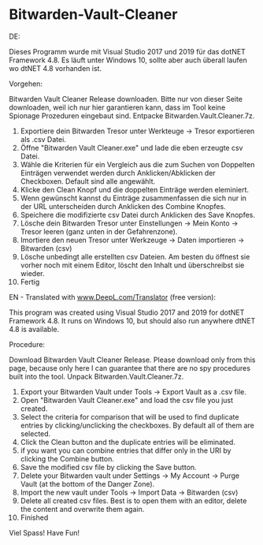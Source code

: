 # Bitwarden-Vault-Cleaner

DE: 

Dieses Programm wurde mit Visual Studio 2017 und 2019 für das dotNET Framework 4.8. Es läuft unter Windows 10, sollte aber auch überall laufen wo dtNET 4.8 vorhanden ist.

Vorgehen:

Bitwarden Vault Cleaner Release downloaden. Bitte nur von dieser Seite downloaden, weil ich nur hier garantieren kann, dass im Tool keine Spionage Prozeduren eingebaut sind. Entpacke Bitwarden.Vault.Cleaner.7z.

1. Exportiere dein Bitwarden Tresor unter Werkteuge -> Tresor exportieren als .csv Datei.
2. Öffne "Bitwarden Vault Cleaner.exe" und lade die eben erzeugte csv Datei.
3. Wähle die Kriterien für ein Vergleich aus die zum Suchen von Doppelten Einträgen verwendet werden durch Anklicken/Abklicken der Checkboxen. Default sind alle angewählt.
4. Klicke den Clean Knopf und die doppelten Einträge werden eleminiert.
5. Wenn gewünscht kannst du Einträge zusammenfassen die sich nur in der URL unterscheiden durch Anklicken des Combine Knopfes.
6. Speichere die modifizierte csv Datei durch Anklicken des Save Knopfes.
7. Lösche dein Bitwarden Tresor unter Einstellungen -> Mein Konto -> Tresor leeren (ganz unten in der Gefahrenzone).
8. Imortiere den neuen Tresor unter Werkzeuge -> Daten importieren -> Bitwarden (csv)
9. Lösche unbedingt alle erstellten csv Dateien. Am besten du öffnest sie vorher noch mit einem Editor, löscht den Inhalt und überschreibst sie wieder.
10. Fertig

EN - Translated with www.DeepL.com/Translator (free version):

This program was created using Visual Studio 2017 and 2019 for dotNET Framework 4.8. It runs on Windows 10, but should also run anywhere dtNET 4.8 is available.

Procedure:

Download Bitwarden Vault Cleaner Release. Please download only from this page, because only here I can guarantee that there are no spy procedures built into the tool. Unpack Bitwarden.Vault.Cleaner.7z.

1. Export your Bitwarden Vault under Tools -> Export Vault as a .csv file.
2. Open "Bitwarden Vault Cleaner.exe" and load the csv file you just created.
3. Select the criteria for comparison that will be used to find duplicate entries by clicking/unclicking the checkboxes. By default all of them are selected.
4. Click the Clean button and the duplicate entries will be eliminated.
5. if you want you can combine entries that differ only in the URI by clicking the Combine button.
6. Save the modified csv file by clicking the Save button.
7. Delete your Bitwarden vault under Settings -> My Account -> Purge Vault (at the bottom of the Danger Zone).
8. Import the new vault under Tools -> Import Data -> Bitwarden (csv)
9. Delete all created csv files. Best is to open them with an editor, delete the content and overwrite them again.
10. Finished

Viel Spass!
Have Fun!


